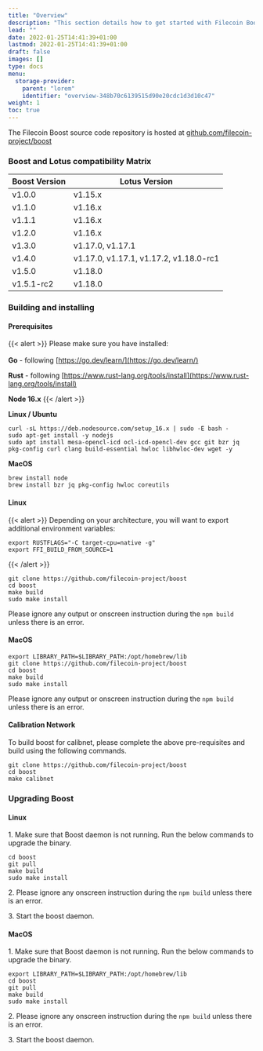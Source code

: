 ```yaml
---
title: "Overview"
description: "This section details how to get started with Filecoin Boost if you are a storage provider or as a client"
lead: ""
date: 2022-01-25T14:41:39+01:00
lastmod: 2022-01-25T14:41:39+01:00
draft: false
images: []
type: docs
menu:
  storage-provider:
    parent: "lorem"
    identifier: "overview-348b70c6139515d90e20cdc1d3d10c47"
weight: 1
toc: true
---
```


The Filecoin Boost source code repository is hosted at [github.com/filecoin-project/boost](https://github.com/filecoin-project/boost)

### Boost and Lotus compatibility Matrix

| Boost Version | Lotus Version                          |
| ------------- | -------------------------------------- |
| v1.0.0        | v1.15.x                                |
| v1.1.0        | v1.16.x                                |
| v1.1.1        | v1.16.x                                |
| v1.2.0        | v1.16.x                                |
| v1.3.0        | v1.17.0, v1.17.1                       |
| v1.4.0        | v1.17.0, v1.17.1, v1.17.2, v1.18.0-rc1 |
| v1.5.0        | v1.18.0                                |
| v1.5.1-rc2    | v1.18.0                                |

### Building and installing

#### Prerequisites

{{< alert  >}}
Please make sure you have installed:\
\
**Go** - following [https://go.dev/learn/](https://go.dev/learn/)

**Rust** - following [https://www.rust-lang.org/tools/install](https://www.rust-lang.org/tools/install)

**Node 16.x**
{{< /alert  >}}

**Linux / Ubuntu**

```
curl -sL https://deb.nodesource.com/setup_16.x | sudo -E bash -
sudo apt-get install -y nodejs
sudo apt install mesa-opencl-icd ocl-icd-opencl-dev gcc git bzr jq pkg-config curl clang build-essential hwloc libhwloc-dev wget -y
```

**MacOS**

```
brew install node
brew install bzr jq pkg-config hwloc coreutils
```

#### Linux

{{< alert  >}}
Depending on your architecture, you will want to export additional environment variables:

```
export RUSTFLAGS="-C target-cpu=native -g"
export FFI_BUILD_FROM_SOURCE=1
```
{{< /alert  >}}

```
git clone https://github.com/filecoin-project/boost
cd boost
make build
sudo make install
```

Please ignore any output or onscreen instruction during the `npm build` unless there is an error.

#### MacOS

```
export LIBRARY_PATH=$LIBRARY_PATH:/opt/homebrew/lib
git clone https://github.com/filecoin-project/boost
cd boost
make build
sudo make install
```

Please ignore any output or onscreen instruction during the `npm build` unless there is an error.

#### **Calibration Network**

To build boost for calibnet, please complete the above pre-requisites and build using the following commands.

```
git clone https://github.com/filecoin-project/boost
cd boost
make calibnet
```

### Upgrading Boost

#### Linux

1\. Make sure that Boost daemon is not running. Run the below commands to upgrade the binary.

```
cd boost
git pull
make build
sudo make install
```

2\. Please ignore any onscreen instruction during the `npm build` unless there is an error.

3\. Start the boost daemon.

#### MacOS

1\. Make sure that Boost daemon is not running. Run the below commands to upgrade the binary.

```
export LIBRARY_PATH=$LIBRARY_PATH:/opt/homebrew/lib
cd boost
git pull
make build
sudo make install
```

2\. Please ignore any onscreen instruction during the `npm build` unless there is an error.

3\. Start the boost daemon.
